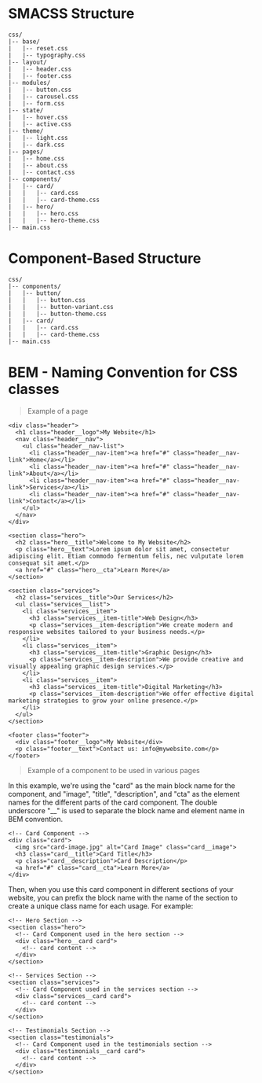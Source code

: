 # SMACSS Structure

```
css/
|-- base/
|   |-- reset.css
|   |-- typography.css
|-- layout/
|   |-- header.css
|   |-- footer.css
|-- modules/
|   |-- button.css
|   |-- carousel.css
|   |-- form.css
|-- state/
|   |-- hover.css
|   |-- active.css
|-- theme/
|   |-- light.css
|   |-- dark.css
|-- pages/
|   |-- home.css
|   |-- about.css
|   |-- contact.css
|-- components/
|   |-- card/
|   |   |-- card.css
|   |   |-- card-theme.css
|   |-- hero/
|   |   |-- hero.css
|   |   |-- hero-theme.css
|-- main.css
```

# Component-Based Structure
```
css/
|-- components/
|   |-- button/
|   |   |-- button.css
|   |   |-- button-variant.css
|   |   |-- button-theme.css
|   |-- card/
|   |   |-- card.css
|   |   |-- card-theme.css
|-- main.css
```

# BEM - Naming Convention for CSS classes

> Example of a page   

```
<div class="header">
  <h1 class="header__logo">My Website</h1>
  <nav class="header__nav">
    <ul class="header__nav-list">
      <li class="header__nav-item"><a href="#" class="header__nav-link">Home</a></li>
      <li class="header__nav-item"><a href="#" class="header__nav-link">About</a></li>
      <li class="header__nav-item"><a href="#" class="header__nav-link">Services</a></li>
      <li class="header__nav-item"><a href="#" class="header__nav-link">Contact</a></li>
    </ul>
  </nav>
</div>

<section class="hero">
  <h2 class="hero__title">Welcome to My Website</h2>
  <p class="hero__text">Lorem ipsum dolor sit amet, consectetur adipiscing elit. Etiam commodo fermentum felis, nec vulputate lorem consequat sit amet.</p>
  <a href="#" class="hero__cta">Learn More</a>
</section>

<section class="services">
  <h2 class="services__title">Our Services</h2>
  <ul class="services__list">
    <li class="services__item">
      <h3 class="services__item-title">Web Design</h3>
      <p class="services__item-description">We create modern and responsive websites tailored to your business needs.</p>
    </li>
    <li class="services__item">
      <h3 class="services__item-title">Graphic Design</h3>
      <p class="services__item-description">We provide creative and visually appealing graphic design services.</p>
    </li>
    <li class="services__item">
      <h3 class="services__item-title">Digital Marketing</h3>
      <p class="services__item-description">We offer effective digital marketing strategies to grow your online presence.</p>
    </li>
  </ul>
</section>

<footer class="footer">
  <div class="footer__logo">My Website</div>
  <p class="footer__text">Contact us: info@mywebsite.com</p>
</footer>
```

> Example of a component to be used in various pages    

In this example, we're using the "card" as the main block name for the component, and "image", "title", "description", and "cta" as the element names for the different parts of the card component. The double underscore "__" is used to separate the block name and element name in BEM convention.    

```
<!-- Card Component -->
<div class="card">
  <img src="card-image.jpg" alt="Card Image" class="card__image">
  <h3 class="card__title">Card Title</h3>
  <p class="card__description">Card Description</p>
  <a href="#" class="card__cta">Learn More</a>
</div>
```

Then, when you use this card component in different sections of your website, you can prefix the block name with the name of the section to create a unique class name for each usage. For example:   


```
<!-- Hero Section -->
<section class="hero">
  <!-- Card Component used in the hero section -->
  <div class="hero__card card">
    <!-- card content -->
  </div>
</section>

<!-- Services Section -->
<section class="services">
  <!-- Card Component used in the services section -->
  <div class="services__card card">
    <!-- card content -->
  </div>
</section>

<!-- Testimonials Section -->
<section class="testimonials">
  <!-- Card Component used in the testimonials section -->
  <div class="testimonials__card card">
    <!-- card content -->
  </div>
</section>
```
